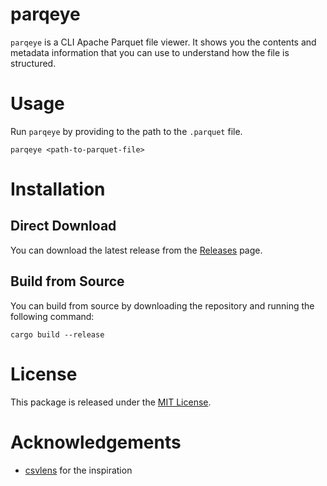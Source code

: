 # parqeye

`parqeye` is a CLI Apache Parquet file viewer. It shows you the contents and metadata information that you can use to understand how the file is structured.

# Usage

Run `parqeye` by providing to the path to the `.parquet` file.

```
parqeye <path-to-parquet-file>
```

# Installation

## Direct Download

You can download the latest release from the [Releases](https://github.com/kaushik-srinivasan/parqeye/releases) page.

## Build from Source

You can build from source by downloading the repository and running the following command:

```
cargo build --release
```

# License

This package is released under the [MIT License](./LICENSE).

# Acknowledgements

- [csvlens](https://github.com/YS-L/csvlens) for the inspiration